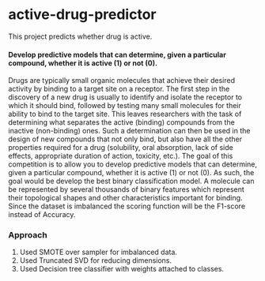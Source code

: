# active-drug-predictor
This project predicts whether drug is active.

#### Develop predictive models that can determine, given a particular compound, whether it is active (1) or not (0).

Drugs are typically small organic molecules that achieve their desired activity by binding to a target site on a receptor. The first step in the discovery of a new drug is usually to identify and isolate the receptor to which it should bind, followed by testing many small molecules for their ability to bind to the target site. This leaves researchers with the task of determining what separates the active (binding) compounds from the inactive (non-binding) ones. Such a determination can then be used in the design of new compounds that not only bind, but also have all the other properties required for a drug (solubility, oral absorption, lack of side effects, appropriate duration of action, toxicity, etc.).
The goal of this competition is to allow you to develop predictive models that can determine, given a particular compound, whether it is active (1) or not (0). As such, the goal would be develop the best binary classification model.
A molecule can be represented by several thousands of binary features which represent their topological shapes and other characteristics important for binding.
Since the dataset is imbalanced the scoring function will be the F1-score instead of Accuracy.


### Approach
1. Used SMOTE over sampler for imbalanced data.
2. Used Truncated SVD for reducing dimensions.
3. Used Decision tree classifier with weights attached to classes.

